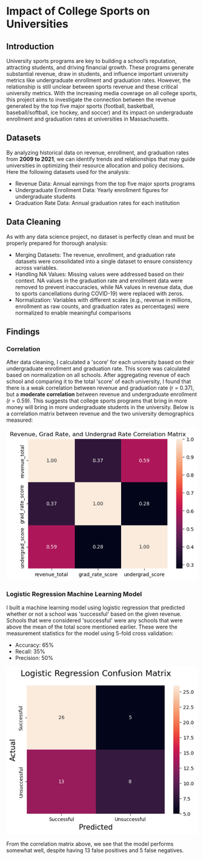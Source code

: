 # Impact of College Sports on Universities

## Introduction
University sports programs are key to building a school’s reputation, attracting students, and driving financial growth. These programs generate substantial revenue, draw in students, and influence important university metrics like undergraduate enrollment and graduation rates. However, the relationship is still unclear between sports revenue and these critical university metrics. With the increasing media coverage on all college sports, this project aims to investigate the connection between the revenue generated by the top five major sports (football, basketball, baseball/softball, ice hockey, and soccer) and its impact on undergraduate enrollment and graduation rates at universities in Massachusetts. 

## Datasets
By analyzing historical data on revenue, enrollment, and graduation rates from **2009 to 2021**, we can identify trends and relationships that may guide universities in optimizing their resource allocation and policy decisions. Here the following datasets used for the analysis:
- Revenue Data: Annual earnings from the top five major sports programs
- Undergraduate Enrollment Data: Yearly enrollment figures for undergraduate students
- Graduation Rate Data: Annual graduation rates for each institution

## Data Cleaning
As with any data science project, no dataset is perfectly clean and must be properly prepared for thorough analysis:
- Merging Datasets: The revenue, enrollment, and graduation rate datasets were
consolidated into a single dataset to ensure consistency across variables.
- Handling NA Values: Missing values were addressed based on their context. NA values in the graduation rate and enrollment data were removed to prevent
inaccuracies, while NA values in revenue data, due to sports cancellations during COVID-19) were replaced with zeros.
- Normalization: Variables with different scales (e.g., revenue in millions, enrollment as raw counts, and graduation rates as percentages) were normalized to enable meaningful comparisons

## Findings
### Correlation
After data cleaning, I calculated a 'score' for each university based on their undergraduate enrollment and graduation rate. This score was calculated based on normalization on all schools. After aggregating revenue of each school and comparing it to the total 'score' of each university, I found that there is a weak correlation between revenue and graduation rate (r = 0.37), but a **moderate correlation** between revenue and undergraduate enrollment (r = 0.59). This suggests that college sports programs that bring in more money will bring in more undergraduate students in the university. Below is a correlation matrix between revenue and the two university demographics measured:


![Correlation Matrix](/assets/images/correlation_matrix.png)

### Logistic Regression Machine Learning Model
I built a machine learning model using logistic regression that predicted whether or not a school was 'successful' based on the given revenue. Schools that were considered 'successful' were any schools that were above the mean of the total score mentioned earlier. These were the measurement statistics for the model using 5-fold cross validation:
- Accuracy: 65%
- Recall: 35%
- Precision: 50%

![Logistic Regression Correlation Matrix](/assets/images/logistic_reg_confusion_matrix.png)

From the correlation matrix above, we see that the model performs somewhat well, despite having 13 false positives and 5 false negatives.



